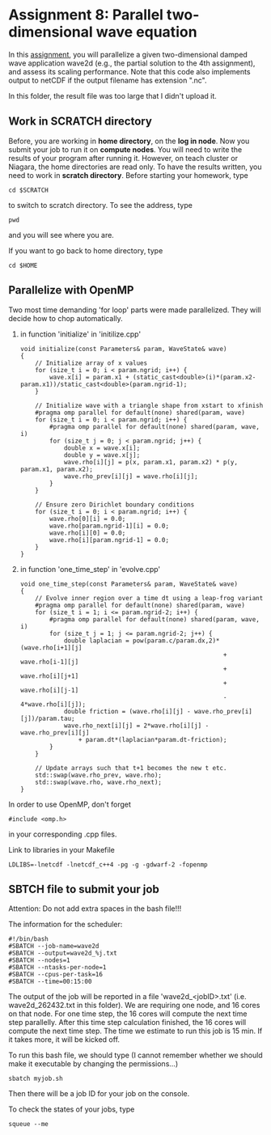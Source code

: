 # Assignment 8: Parallel two-dimensional wave equation

In this [assignment](https://education.scinet.utoronto.ca/mod/assign/view.php?id=2343), you will parallelize a given two-dimensional damped wave application wave2d (e.g., the partial solution to the 4th assignment), and assess its scaling performance. Note that this code also implements output to netCDF if the output filename has extension ".nc".

In this folder, the result file was too large that I didn't upload it.

## Work in SCRATCH directory

Before, you are working in **home directory**, on the **log in node**. Now you submit your job to run it on **compute nodes**. You will need to write the results of your program after running it. However, on teach cluster or Niagara, the home directories are read only. To have the results written, you need to work in **scratch directory**. Before starting your homework, type

```
cd $SCRATCH
```

to switch to scratch directory. To see the address, type

```
pwd
```

and you will see where you are.

If you want to go back to home directory, type

```
cd $HOME
```

## Parallelize with OpenMP

Two most time demanding 'for loop' parts were made parallelized. They will decide how to chop automatically.

1. in function 'initialize' in 'initilize.cpp'

   ```
   void initialize(const Parameters& param, WaveState& wave)
   {
       // Initialize array of x values 
       for (size_t i = 0; i < param.ngrid; i++) {
           wave.x[i] = param.x1 + (static_cast<double>(i)*(param.x2-param.x1))/static_cast<double>(param.ngrid-1);
       }
       
       // Initialize wave with a triangle shape from xstart to xfinish
       #pragma omp parallel for default(none) shared(param, wave)
       for (size_t i = 0; i < param.ngrid; i++) {
           #pragma omp parallel for default(none) shared(param, wave, i)
           for (size_t j = 0; j < param.ngrid; j++) {
               double x = wave.x[i];
               double y = wave.x[j];
               wave.rho[i][j] = p(x, param.x1, param.x2) * p(y, param.x1, param.x2);
               wave.rho_prev[i][j] = wave.rho[i][j];
           }
       }
   
       // Ensure zero Dirichlet boundary conditions
       for (size_t i = 0; i < param.ngrid; i++) {
           wave.rho[0][i] = 0.0;
           wave.rho[param.ngrid-1][i] = 0.0;
           wave.rho[i][0] = 0.0;
           wave.rho[i][param.ngrid-1] = 0.0;
       }
   }
   ```

2. in function 'one_time_step' in 'evolve.cpp'

   ```
   void one_time_step(const Parameters& param, WaveState& wave)
   {    
       // Evolve inner region over a time dt using a leap-frog variant
       #pragma omp parallel for default(none) shared(param, wave)
       for (size_t i = 1; i <= param.ngrid-2; i++) {
           #pragma omp parallel for default(none) shared(param, wave, i)
           for (size_t j = 1; j <= param.ngrid-2; j++) {
               double laplacian = pow(param.c/param.dx,2)*(wave.rho[i+1][j]
                                                           + wave.rho[i-1][j]
                                                           + wave.rho[i][j+1]
                                                           + wave.rho[i][j-1]
                                                           - 4*wave.rho[i][j]);
               double friction = (wave.rho[i][j] - wave.rho_prev[i][j])/param.tau;
               wave.rho_next[i][j] = 2*wave.rho[i][j] - wave.rho_prev[i][j]
                   + param.dt*(laplacian*param.dt-friction);
           }
       }
       
       // Update arrays such that t+1 becomes the new t etc.
       std::swap(wave.rho_prev, wave.rho);
       std::swap(wave.rho, wave.rho_next);
   }
   ```

   

In order to use OpenMP, don't forget

```
#include <omp.h>
```

in your corresponding .cpp files.

Link to libraries in your Makefile

```
LDLIBS=-lnetcdf -lnetcdf_c++4 -pg -g -gdwarf-2 -fopenmp
```

## SBTCH file to submit your job

Attention: Do not add extra spaces in the bash file!!!

The information for the scheduler:

```
#!/bin/bash
#SBATCH --job-name=wave2d
#SBATCH --output=wave2d_%j.txt
#SBATCH --nodes=1
#SBATCH --ntasks-per-node=1
#SBATCH --cpus-per-task=16
#SBATCH --time=00:15:00
```

The output of the job will be reported in a file 'wave2d_\<jobID\>.txt' (i.e. wave2d_262432.txt in this folder). We are requiring one node, and 16 cores on that node. For one time step, the 16 cores will compute the next time step parallelly. After this time step calculation finished, the 16 cores will compute the next time step. The time we estimate to run this job is 15 min. If it takes more, it will be kicked off.

To run this bash file, we should type (I cannot remember whether we should make it executable by changing the permissions...)

```
sbatch myjob.sh
```

Then there will be a job ID for your job on the console.

To check the states of your jobs, type

```
squeue --me
```


